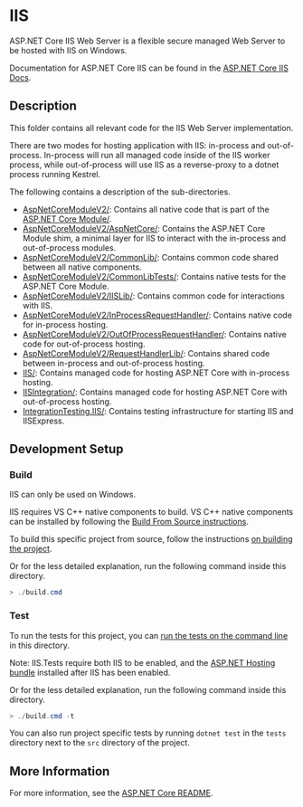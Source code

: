 # IIS

ASP.NET Core IIS Web Server is a flexible secure managed Web Server to be hosted with IIS on Windows.

Documentation for ASP.NET Core IIS can be found in the [ASP.NET Core IIS Docs](https://docs.microsoft.com/aspnet/core/host-and-deploy/iis).

## Description

This folder contains all relevant code for the IIS Web Server implementation.

There are two modes for hosting application with IIS: in-process and out-of-process. In-process will run all managed code inside of the IIS worker process, while out-of-process will use IIS as a reverse-proxy to a dotnet process running Kestrel.

The following contains a description of the sub-directories.

- [AspNetCoreModuleV2/](AspNetCoreModuleV2/): Contains all native code that is part of the [ASP.NET Core Module/](https://docs.microsoft.com/aspnet/core/host-and-deploy/aspnet-core-module?view=aspnetcore-5.0).
- [AspNetCoreModuleV2/AspNetCore/](AspNetCoreModuleV2/AspNetCore/): Contains the ASP.NET Core Module shim, a minimal layer for IIS to interact with the in-process and out-of-process modules.
- [AspNetCoreModuleV2/CommonLib/](AspNetCoreModuleV2/CommonLib/): Contains common code shared between all native components.
- [AspNetCoreModuleV2/CommonLibTests/](AspNetCoreModuleV2/CommonLibTests/): Contains native tests for the ASP.NET Core Module.
- [AspNetCoreModuleV2/IISLib/](AspNetCoreModuleV2/IISLib/): Contains common code for interactions with IIS.
- [AspNetCoreModuleV2/InProcessRequestHandler/](AspNetCoreModuleV2/InProcessRequestHandler/): Contains native code for in-process hosting.
- [AspNetCoreModuleV2/OutOfProcessRequestHandler/](AspNetCoreModuleV2/OutOfProcessRequestHandler/): Contains native code for out-of-process hosting.
- [AspNetCoreModuleV2/RequestHandlerLib/](AspNetCoreModuleV2/RequestHandlerLib/): Contains shared code between in-process and out-of-process hosting.
- [IIS/](IIS/): Contains managed code for hosting ASP.NET Core with in-process hosting.
- [IISIntegration/](IISIntegration/): Contains managed code for hosting ASP.NET Core with out-of-process hosting.
- [IntegrationTesting.IIS/](IntegrationTesting.IIS/): Contains testing infrastructure for starting IIS and IISExpress.

## Development Setup

### Build

IIS can only be used on Windows.

IIS requires VS C++ native components to build. VS C++ native components can be installed by following the [Build From Source instructions](https://github.com/dotnet/aspnetcore/blob/main/docs/BuildFromSource.md#on-windows).

To build this specific project from source, follow the instructions [on building the project](../../../docs/BuildFromSource.md#step-3-build-the-repo).

Or for the less detailed explanation, run the following command inside this directory.
```powershell
> ./build.cmd
```

### Test

To run the tests for this project, you can [run the tests on the command line](https://github.com/dotnet/aspnetcore/blob/main/docs/BuildFromSource.md#running-tests-on-command-line) in this directory.

Note: IIS.Tests require both IIS to be enabled, and the [ASP.NET Hosting bundle](https://docs.microsoft.com/en-us/aspnet/core/host-and-deploy/iis/hosting-bundle) installed after IIS has been enabled.

Or for the less detailed explanation, run the following command inside this directory.
```powershell
> ./build.cmd -t
```

You can also run project specific tests by running `dotnet test` in the `tests` directory next to the `src` directory of the project.

## More Information

For more information, see the [ASP.NET Core README](../../../README.md).
